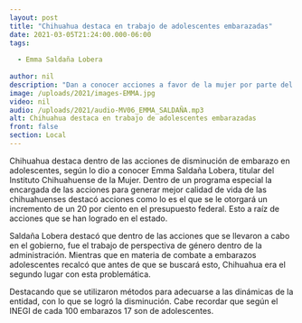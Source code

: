 ```yaml
---
layout: post
title: "Chihuahua destaca en trabajo de adolescentes embarazadas"
date: 2021-03-05T21:24:00.000-06:00
tags:
  
  - Emma Saldaña Lobera
  
author: nil
description: "Dan a conocer acciones a favor de la mujer por parte del Emma Saldaña."
image: /uploads/2021/images-EMMA.jpg
video: nil
audio: /uploads/2021/audio-MV06_EMMA_SALDAÑA.mp3
alt: Chihuahua destaca en trabajo de adolescentes embarazadas
front: false
section: Local
---
```


Chihuahua destaca dentro de las acciones de disminución de embarazo en adolescentes, según lo dio a conocer Emma Saldaña Lobera, titular del Instituto Chihuahuense de la Mujer. Dentro de un programa especial la encargada de las acciones para generar mejor calidad de vida de las chihuahuenses destacó acciones como lo es el que se le otorgará un incremento de un 20 por ciento en el presupuesto federal. Esto a raíz de acciones que se han logrado en el estado.

Saldaña Lobera destacó que dentro de las acciones que se llevaron a cabo en el gobierno, fue el trabajo de perspectiva de género dentro de la administración. Mientras que en materia de combate a embarazos adolescentes recalcó que antes de que se buscará esto, Chihuahua era el segundo lugar con esta problemática.

Destacando que se utilizaron métodos para adecuarse a las dinámicas de la entidad, con lo que se logró la disminución. Cabe recordar que según el INEGI de cada 100 embarazos 17 son de adolescentes. 